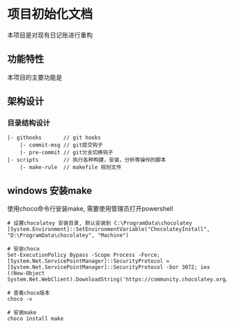 # 项目初始化文档
本项目是对现有日记账进行重构

## 功能特性
本项目的主要功能是

## 架构设计
### 目录结构设计
```text
|- githooks       // git hooks  
    |- commit-msg // git提交钩子  
    |- pre-commit // git分支切换钩子  
|- scripts        // 执行各种构建，安装，分析等操作的脚本   
    |- make-rule  // makefile 规则文件 
```
 
## windows 安装make
使用choco命令行安装make, 需要使用管理员打开powershell

```shell
# 设置chocolatey 安装目录, 默认安装到 C:\ProgramData\chocolatey
[System.Environment]::SetEnvironmentVariable("ChocolateyInstall", "D:\ProgramData\chocolatey", "Machine")

# 安装choco
Set-ExecutionPolicy Bypass -Scope Process -Force; [System.Net.ServicePointManager]::SecurityProtocol = [System.Net.ServicePointManager]::SecurityProtocol -bor 3072; iex ((New-Object System.Net.WebClient).DownloadString('https://community.chocolatey.org/install.ps1'))

# 查看choco版本
choco -v

# 安装make
choco install make
```











